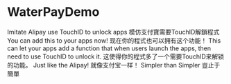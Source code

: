 # WaterPayDemo
Imitate Alipay use TouchID to unlock apps
模仿支付寶需要TouchID解鎖程式
You can add this to your apps now!
现在你的程式也可以拥有这个功能！
This can let your apps add a function that when users launch the apps, then need to use TouchID to unlock it.
这使得你的程式多了一个需要TouchID来解锁的功能。
Just like the Alipay!
就像支付宝一样！
Simpler than Simpler
豈止于簡單
